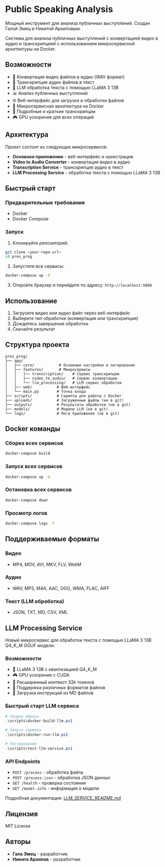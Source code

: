 # Public Speaking Analysis

Мощный инструмент для анализа публичных выступлений. Создан Галой Эмец и Никитой Архиповым.

Система для анализа публичных выступлений с конвертацией видео в аудио и транскрипцией с использованием микросервисной архитектуры на Docker.

## Возможности

- 🎥 Конвертация видео файлов в аудио (WAV формат)
- 🎤 Транскрипция аудио файлов в текст
- 🤖 LLM обработка текста с помощью LLaMA 3 13B
- 📊 Анализ публичных выступлений
- 🌐 Веб-интерфейс для загрузки и обработки файлов
- 🐳 Микросервисная архитектура на Docker
- 📝 Подробные и краткие транскрипции
- 🎮 GPU ускорение для всех операций

## Архитектура

Проект состоит из следующих микросервисов:

- **Основное приложение** - веб-интерфейс и оркестрация
- **Video to Audio Converter** - конвертация видео в аудио
- **Transcription Service** - транскрипция аудио в текст
- **LLM Processing Service** - обработка текста с помощью LLaMA 3 13B

## Быстрый старт

### Предварительные требования

- Docker
- Docker Compose

### Запуск

1. Клонируйте репозиторий:
```bash
git clone <your-repo-url>
cd pres_prog
```

2. Запустите все сервисы:
```bash
docker-compose up -d
```

3. Откройте браузер и перейдите по адресу: `http://localhost:5000`

## Использование

1. Загрузите видео или аудио файл через веб-интерфейс
2. Выберите тип обработки (конвертация или транскрипция)
3. Дождитесь завершения обработки
4. Скачайте результат

## Структура проекта

```
pres_prog/
├── app/
│   ├── core/           # Основные настройки и логирование
│   ├── features/       # Микросервисы
│   │   ├── transcription/    # Сервис транскрипции
│   │   ├── video_to_audio/   # Сервис конвертации
│   │   └── llm_processing/   # LLM сервис обработки
│   ├── web/           # Веб-интерфейс
│   └── main.py        # Точка входа
├── scripts/           # Скрипты для работы с Docker
├── uploads/           # Загруженные файлы (не в git)
├── outputs/           # Результаты обработки (не в git)
├── models/            # Модели LLM (не в git)
└── logs/              # Логи приложения (не в git)
```

## Docker команды

### Сборка всех сервисов
```bash
docker-compose build
```

### Запуск всех сервисов
```bash
docker-compose up -d
```

### Остановка всех сервисов
```bash
docker-compose down
```

### Просмотр логов
```bash
docker-compose logs -f
```

## Поддерживаемые форматы

### Видео
- MP4, MOV, AVI, MKV, FLV, WebM

### Аудио
- WAV, MP3, M4A, AAC, OGG, WMA, FLAC, AIFF

### Текст (LLM обработка)
- JSON, TXT, MD, CSV, XML

## LLM Processing Service

Новый микросервис для обработки текста с помощью LLaMA 3 13B Q4_K_M GGUF модели.

### Возможности
- 🤖 LLaMA 3 13B с квантизацией Q4_K_M
- 🎮 GPU ускорение с CUDA
- 📏 Расширенный контекст 32k токенов
- 📁 Поддержка различных форматов файлов
- 📖 Загрузка инструкций из MD файлов

### Быстрый старт LLM сервиса

```powershell
# Сборка образа
.\scripts\docker-build-llm.ps1

# Запуск сервиса
.\scripts\docker-run-llm.ps1

# Тестирование
.\scripts\test-llm-service.ps1
```

### API Endpoints
- `POST /process` - обработка файла
- `POST /process-json` - обработка JSON данных
- `GET /health` - проверка состояния
- `GET /model-info` - информация о модели

Подробная документация: [LLM_SERVICE_README.md](LLM_SERVICE_README.md)

## Лицензия

MIT License

## Авторы

- **Гала Эмец** - разработчик
- **Никита Архипов** - разработчик
